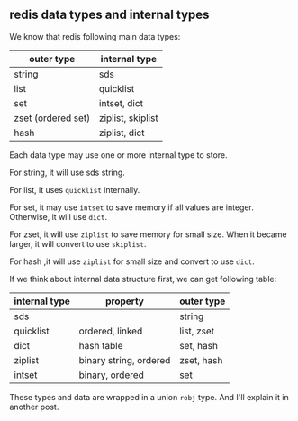 <!---
tags: redis, data type
-->

## redis data types and internal types

We know that redis following main data types:

| outer type         | internal type     |
| ------------------ | ----------------- |
| string             | sds               |
| list               | quicklist         |
| set                | intset, dict      |
| zset (ordered set) | ziplist, skiplist |
| hash               | ziplist, dict     |


Each data type may use one or more internal type to store.

For string, it will use sds string.

For list, it uses `quicklist` internally.

For set, it may use `intset` to save memory if all values are integer. Otherwise, it
 will use `dict`.

For zset, it will use `ziplist` to save memory for small size. When it became larger,
 it will convert to use `skiplist`.

For hash ,it will use `ziplist` for small size and convert to use `dict`.

If we think about internal data structure first, we can get following table:

| internal type | property               | outer type |
| ------------- | ---------------------- | ---------- |
| sds           |                        | string     |
| quicklist     | ordered, linked        | list, zset |
| dict          | hash table             | set, hash  |
| ziplist       | binary string, ordered | zset, hash |
| intset        | binary, ordered        | set        |

These types and data are wrapped in a union `robj` type. And I'll explain it in another
 post.